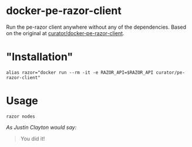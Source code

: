 docker-pe-razor-client
=============

Run the pe-razor client anywhere without any of the dependencies.
Based on the original at [curator/docker-pe-razor-client](https://github.com/curator/docker-pe-razor-client).

"Installation"
=============
```
alias razor="docker run --rm -it -e RAZOR_API=$RAZOR_API curator/pe-razor-client"
```

Usage
=============
```
razor nodes
```

*As Justin Clayton would say:*
> You did it!

